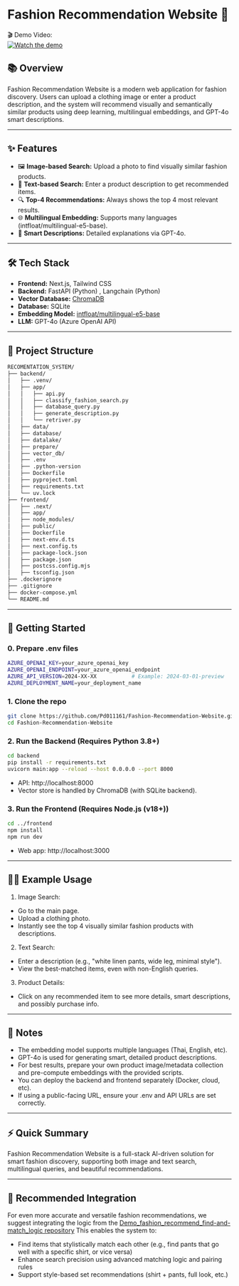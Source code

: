 # Fashion Recommendation Website 👗

🎬 Demo Video:  
[![Watch the demo](https://img.youtube.com/vi/AkL_Kw3-PtA/hqdefault.jpg)](https://youtu.be/AkL_Kw3-PtA?si=uUlF4NGBy1SsVJFg)

## 📚 Overview

Fashion Recommendation Website is a modern web application for fashion discovery. Users can upload a clothing image or enter a product description, and the system will recommend visually and semantically similar products using deep learning, multilingual embeddings, and GPT-4o smart descriptions.

---

## ✨ Features

- 🖼️ **Image-based Search:** Upload a photo to find visually similar fashion products.
- 📝 **Text-based Search:** Enter a product description to get recommended items.
- 🔍 **Top-4 Recommendations:** Always shows the top 4 most relevant results.
- 🌐 **Multilingual Embedding:** Supports many languages (intfloat/multilingual-e5-base).
- 🤖 **Smart Descriptions:** Detailed explanations via GPT-4o.

---

## 🛠️ Tech Stack

- **Frontend:** Next.js, Tailwind CSS
- **Backend:** FastAPI (Python) , Langchain (Python)
- **Vector Database:** [ChromaDB](https://www.trychroma.com/)
- **Database:** SQLite
- **Embedding Model:** [intfloat/multilingual-e5-base](https://huggingface.co/intfloat/multilingual-e5-base)
- **LLM:** GPT-4o (Azure OpenAI API)

---

## 🧩 Project Structure

```bash
RECOMENTATION_SYSTEM/
├── backend/
│   ├── .venv/
│   ├── app/
│   │   ├── api.py
│   │   ├── classify_fashion_search.py
│   │   ├── database_query.py
│   │   ├── generate_description.py
│   │   └── retriver.py
│   ├── data/
│   ├── database/
│   ├── datalake/
│   ├── prepare/
│   ├── vector_db/
│   ├── .env
│   ├── .python-version
│   ├── Dockerfile
│   ├── pyproject.toml
│   ├── requirements.txt
│   └── uv.lock
├── frontend/
│   ├── .next/
│   ├── app/
│   ├── node_modules/
│   ├── public/
│   ├── Dockerfile
│   ├── next-env.d.ts
│   ├── next.config.ts
│   ├── package-lock.json
│   ├── package.json
│   ├── postcss.config.mjs
│   ├── tsconfig.json
├── .dockerignore
├── .gitignore
├── docker-compose.yml
└── README.md
```

---

## 🚦 Getting Started

### 0. Prepare .env files

```bash
AZURE_OPENAI_KEY=your_azure_openai_key
AZURE_OPENAI_ENDPOINT=your_azure_openai_endpoint
AZURE_API_VERSION=2024-XX-XX           # Example: 2024-03-01-preview
AZURE_DEPLOYMENT_NAME=your_deployment_name
```

### 1. Clone the repo

```bash
git clone https://github.com/Pd011161/Fashion-Recommendation-Website.git
cd Fashion-Recommendation-Website
```

### 2. Run the Backend (Requires Python 3.8+)

```bash
cd backend
pip install -r requirements.txt
uvicorn main:app --reload --host 0.0.0.0 --port 8000
```

- API: http://localhost:8000
- Vector store is handled by ChromaDB (with SQLite backend).


### 3. Run the Frontend (Requires Node.js (v18+))

```bash
cd ../frontend
npm install
npm run dev
```

- Web app: http://localhost:3000

---

## 🧑‍💻 Example Usage

1. Image Search:

- Go to the main page.
- Upload a clothing photo.
- Instantly see the top 4 visually similar fashion products with descriptions.

2. Text Search:

- Enter a description (e.g., "white linen pants, wide leg, minimal style").
- View the best-matched items, even with non-English queries.

3. Product Details:

- Click on any recommended item to see more details, smart descriptions, and possibly purchase info.

---

##  📝 Notes

- The embedding model supports multiple languages (Thai, English, etc).
- GPT-4o is used for generating smart, detailed product descriptions.
- For best results, prepare your own product image/metadata collection and pre-compute embeddings with the provided scripts.
- You can deploy the backend and frontend separately (Docker, cloud, etc).
- If using a public-facing URL, ensure your .env and API URLs are set correctly.

---

## ⚡ Quick Summary
Fashion Recommendation Website is a full-stack AI-driven solution for smart fashion discovery, supporting both image and text search, multilingual queries, and beautiful recommendations.

---

## 🔗 Recommended Integration
For even more accurate and versatile fashion recommendations, we suggest integrating the logic from the [Demo_fashion_recommend_find-and-match_logic repository](https://github.com/Pd011161/Demo_fashion_recommend_find-and-match_logic) 
This enables the system to:
- Find items that stylistically match each other (e.g., find pants that go well with a specific shirt, or vice versa)
- Enhance search precision using advanced matching logic and pairing rules
- Support style-based set recommendations (shirt + pants, full look, etc.)
